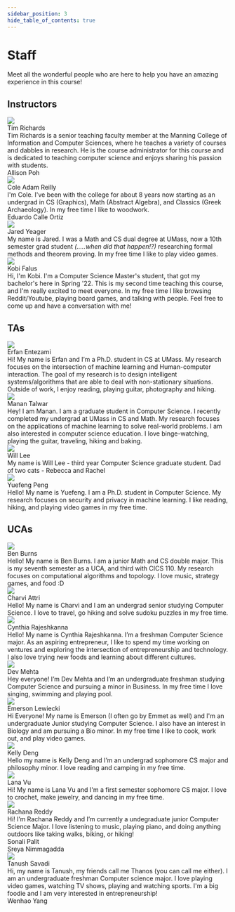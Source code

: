 ```yaml
---
sidebar_position: 3
hide_table_of_contents: true
---
```


# Staff

Meet all the wonderful people who are here to help you have an amazing experience in this course!

## Instructors
<div class="grid-container">
    <div class="grid-item">
        <div id="person">
            <div id="img">
                <img src="https://github.com/timdrichards.png"/>
            </div>
            <div id="name">Tim Richards</div>
            <div id="bio">
                Tim Richards is a senior teaching faculty member at the Manning College of Information and Computer Sciences, where he teaches a variety of courses and dabbles in research. He is the course administrator for this course and is dedicated to teaching computer science and enjoys sharing his passion with students.
            </div>
        </div>
    </div>
    <div class="grid-item">
        <div id="person">
            <div id="img">
                <img src=""/>
            </div>
            <div id="name">Allison Poh</div>
            <div id="bio">
            </div>
        </div>
    </div>
    <div class="grid-item">
        <div id="person">
            <div id="img">
                <img src="https://github.com/Colebeep.png"/>
            </div>
            <div id="name">
                Cole Adam Reilly
            </div>
            <div id="bio">
                I'm Cole. I've been with the college for about 8 years now starting as an undergrad in CS (Graphics), Math (Abstract Algebra), and Classics (Greek Archaeology). In my free time I like to woodwork.
            </div>
        </div>
    </div>
    <div class="grid-item">
        <div id="person">
            <div id="img">
                <img src=""/>
            </div>
            <div id="name">Eduardo Calle Ortiz</div>
            <div id="bio">
            </div>
        </div>
    </div> 
    <div class="grid-item">
        <div id="person">
            <div id="img">
                <img src="/img/jared.jpeg"/>
            </div>
            <div id="name">Jared Yeager</div>
            <div id="bio">
                My name is Jared. I was a Math and CS dual degree at UMass, now a 10th semester grad student <em>(.....when did that happen!?)</em> researching formal methods and theorem proving. In my free time I like to play video games. 
            </div>
        </div>
    </div> 
    <div class="grid-item">
        <div id="person">
            <div id="img">
                <img src="/img/kobi.png"/>
            </div>
            <div id="name">Kobi Falus</div>
            <div id="bio">
                Hi, I'm Kobi. I'm a Computer Science Master's student, that got my bachelor's here in Spring '22. This is my second time teaching this course, and I'm really excited to meet everyone. In my free time I like browsing Reddit/Youtube, playing board games, and talking with people. Feel free to come up and have a conversation with me!
            </div>
        </div>
    </div>  
</div>

## TAs
<div class="grid-container"> 
    <div class="grid-item">
        <div id="person">
            <div id="img">
                <img src="/img/erfan.jpg"/>
            </div>
            <div id="name">Erfan Entezami</div>
            <div id="bio">
                Hi! My name is Erfan and I’m a Ph.D. student in CS at UMass. My research focuses on the intersection of machine learning and Human-computer interaction. The goal of my research is to design intelligent systems/algorithms that are able to deal with non-stationary situations. Outside of work, I enjoy reading, playing guitar, photography and hiking.
            </div>
        </div>
    </div> 
    <div class="grid-item">
        <div id="person">
            <div id="img">
                <img src="/img/manan.png"/>
            </div>
            <div id="name">Manan Talwar</div>
            <div id="bio">
                Hey! I am Manan. I am a graduate student in Computer Science. I recently completed my undergrad at UMass in CS and Math. My research focuses on the applications of machine learning to solve real-world problems. I am also interested in computer science education. I love binge-watching, playing the guitar, traveling, hiking and baking. 
            </div>
        </div>
    </div> 
    <div class="grid-item">
        <div id="person">
            <div id="img">
                <img src="/img/will.jpg"/>
            </div>
            <div id="name">Will Lee</div>
            <div id="bio">
               My name is Will Lee - third year Computer Science graduate student. Dad of two cats - Rebecca and Rachel
            </div>
        </div>
    </div> 
    <div class="grid-item">
        <div id="person">
            <div id="img">
                <img src="/img/yuefeng.png"/>
            </div>
            <div id="name">Yuefeng Peng</div>
            <div id="bio">
                Hello! My name is Yuefeng. I am a Ph.D. student in Computer Science. My research focuses on security and privacy in machine learning. I like reading, hiking, and playing video games in my free time.
            </div>
        </div>
    </div>
</div>

## UCAs
<div class="grid-container">
    <div class="grid-item">
        <div id="person">
            <div id="img">
                <img src="/img/ben.jpg"/>
            </div>
            <div id="name">Ben Burns</div>
            <div id="bio">
                Hello! My name is Ben Burns. I am a junior Math and CS double major. This is my seventh semester as a UCA, and third with CICS 110. My research focuses on computational algorithms and topology. I love music, strategy games, and food :D
            </div>
        </div>
    </div>
    <div class="grid-item">
        <div id="person">
            <div id="img">
                <img src="/img/charvi.jpg"/>
            </div>
            <div id="name">Charvi Attri</div>
            <div id="bio">
                Hello! My name is Charvi and I am an undergrad senior studying Computer Science. I love to travel, go hiking and solve sudoku puzzles in my free time.
            </div>
        </div>
    </div>
    <div class="grid-item">
        <div id="person">
            <div id="img">
                <img src="/img/cynthia.png"/>
            </div>
            <div id="name">Cynthia Rajeshkanna</div>
            <div id="bio">
                Hello! My name is Cynthia Rajeshkanna. I’m a freshman Computer Science major. As an aspiring entrepreneur, I like to spend my time working on ventures and exploring the intersection of entrepreneurship and technology. I also love trying new foods and learning about different cultures.
            </div>
        </div>
    </div>
    <div class="grid-item">
        <div id="person">
            <div id="img">
                <img src="/img/dev.jpg"/>
            </div>
            <div id="name">Dev Mehta</div>
            <div id="bio">
                Hey everyone! I’m Dev Mehta and I’m an undergraduate freshman studying Computer Science and pursuing a minor in Business. In my free time I love singing, swimming and playing pool.
            </div>
        </div>
    </div>
    <div class="grid-item">
        <div id="person">
            <div id="img">
                <img src="/img/emerson.jpg"/>
            </div>
            <div id="name">Emerson Lewiecki</div>
            <div id="bio">
               Hi Everyone! My name is Emerson (I often go by Emmet as well) and I'm an undergraduate Junior studying Computer Science. I also have an interest in Biology and am pursuing a Bio minor. In my free time I like to cook, work out, and play video games. 
            </div>
        </div>
    </div>
    <div class="grid-item">
        <div id="person">
            <div id="img">
                <img src="/img/kelly.jpg"/>
            </div>
            <div id="name">Kelly Deng</div>
            <div id="bio">
                Hello my name is Kelly Deng and I’m an undergrad sophomore CS major and philosophy minor. I love reading and camping in my free time.
            </div>
        </div>
    </div>
    <div class="grid-item">
        <div id="person">
            <div id="img">
                <img src="/img/lana.jpg"/>
            </div>
            <div id="name">Lana	Vu</div>
            <div id="bio">
                Hi! My name is Lana Vu and I'm a first semester sophomore CS major. I love to crochet, make jewelry, and dancing in my free time.
            </div>
        </div>
    </div>
    <div class="grid-item">
        <div id="person">
            <div id="img">
                <img src="/img/rachana.jpg"/>
            </div>
            <div id="name">Rachana Reddy</div>
            <div id="bio">
                Hi! I’m Rachana Reddy and I’m currently a undegraduate junior Computer Science Major. I love listening to music, playing piano, and doing anything outdoors like taking walks, biking, or hiking!
            </div>
        </div>
    </div>
    <div class="grid-item">
        <div id="person">
            <div id="img">
                <img src=""/>
            </div>
            <div id="name">Sonali Palit</div>
            <div id="bio">
            </div>
        </div>
    </div>
    <div class="grid-item">
        <div id="person">
            <div id="img">
                <img src=""/>
            </div>
            <div id="name">Sreya Nimmagadda</div>
            <div id="bio">
            </div>
        </div>
    </div>
    <div class="grid-item">
        <div id="person">
            <div id="img">
                <img src="/img/tanush.jpg"/>
            </div>
            <div id="name">Tanush Savadi</div>
            <div id="bio">
                Hi, my name is Tanush, my friends call me Thanos (you can call me either). I am an undergraduate freshman Computer science major. I love playing video games, watching TV shows, playing and watching sports. I'm a big foodie and I am very interested in entrepreneurship!
            </div>
        </div>
    </div>
    <div class="grid-item">
        <div id="person">
            <div id="img">
                <img src=""/>
            </div>
            <div id="name">Wenhao Yang</div>
            <div id="bio">
            </div>
        </div>
    </div>
</div>
